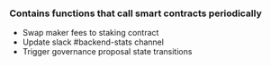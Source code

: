 ### Contains functions that call smart contracts periodically

- Swap maker fees to staking contract
- Update slack #backend-stats channel
- Trigger governance proposal state transitions
